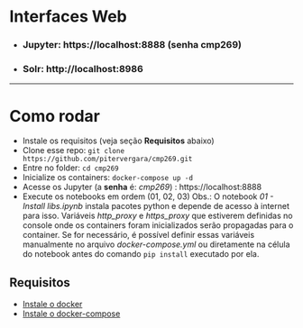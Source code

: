 # Interfaces Web
* ### Jupyter: https://localhost:8888 (senha cmp269)
* ### Solr: http://localhost:8986


---

# Como rodar

* Instale os requisitos (veja seção **Requisitos** abaixo)
* Clone esse repo: `git clone https://github.com/pitervergara/cmp269.git`
* Entre no folder: `cd cmp269`
* Inicialize os containers: `docker-compose up -d`
* Acesse os Jupyter (a **senha** é: _cmp269_) : https://localhost:8888
* Execute os notebooks em ordem (01, 02, 03)
Obs.: O notebook _01 - Install libs.ipynb_ instala pacotes python e depende de acesso à internet para isso. Variáveis _http_proxy_ e _https_proxy_ que estiverem definidas no console onde os containers foram inicializados serão propagadas para o container. Se for necessário, é possível definir essas variáveis manualmente no arquivo _docker-compose.yml_ ou diretamente na célula do notebook antes do comando `pip install` executado por ela.

## Requisitos
* [Instale o docker](https://www.docker.com/community-edition#/download)
* [Instale o docker-compose](https://docs.docker.com/compose/install/#install-compose)

